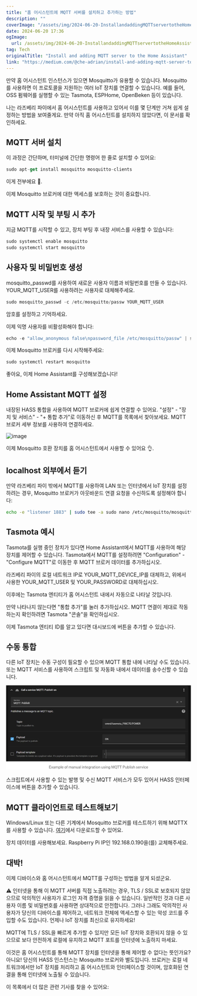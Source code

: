 ```yaml
---
title: "홈 어시스턴트에 MQTT 서버를 설치하고 추가하는 방법"
description: ""
coverImage: "/assets/img/2024-06-20-InstallandaddingMQTTservertotheHomeAssistant_0.png"
date: 2024-06-20 17:36
ogImage: 
  url: /assets/img/2024-06-20-InstallandaddingMQTTservertotheHomeAssistant_0.png
tag: Tech
originalTitle: "Install and adding MQTT server to the Home Assistant"
link: "https://medium.com/@che-adrian/install-and-adding-mqtt-server-to-the-home-assistant-7272454fdc59"
---
```



만약 홈 어시스턴트 인스턴스가 있으면 Mosquitto가 유용할 수 있습니다. Mosquitto를 사용하면 이 프로토콜을 지원하는 여러 IoT 장치를 연결할 수 있습니다. 예를 들어, OSS 펌웨어를 실행할 수 있는 Tasmota, ESPHome, OpenBeken 등이 있습니다.

나는 라즈베리 파이에서 홈 어시스턴트를 사용하고 있어서 이를 몇 단계만 거쳐 쉽게 설정하는 방법을 보여줄게요. 만약 아직 홈 어시스턴트를 설치하지 않았다면, 이 문서를 확인하세요.

## MQTT 서버 설치

이 과정은 간단하며, 터미널에 간단한 명령어 한 줄로 설치할 수 있어요:

<div class="content-ad"></div>

```js
sudo apt-get install mosquitto mosquitto-clients 
```

이게 전부에요 🐧.

이제 Mosquitto 브로커에 대한 액세스를 보호하는 것이 중요합니다.

## MQTT 시작 및 부팅 시 추가

<div class="content-ad"></div>

지금 MQTT를 시작할 수 있고, 장치 부팅 후 내장 서비스를 사용할 수 있습니다:

```js
sudo systemctl enable mosquitto
sudo systemctl start mosquitto
```

## 사용자 및 비밀번호 생성

mosquitto_passwd를 사용하여 새로운 사용자 이름과 비밀번호를 만들 수 있습니다. YOUR_MQTT_USER를 사용하려는 사용자로 대체해주세요.

<div class="content-ad"></div>

```js
sudo mosquitto_passwd -c /etc/mosquitto/passw YOUR_MQTT_USER
```

암호를 설정하고 기억하세요.

이제 익명 사용자를 비활성화해야 합니다:

```js
echo -e "allow_anonymous false\npassword_file /etc/mosquitto/passw" | sudo tee -a sudo nano /etc/mosquitto/mosquitto.conf
```

<div class="content-ad"></div>

이제 Mosquitto 브로커를 다시 시작해주세요:

```js
sudo systemctl restart mosquitto
```

좋아요, 이제 Home Assistant를 구성해보겠습니다!

## Home Assistant MQTT 설정

<div class="content-ad"></div>

내장된 HASS 통합을 사용하여 MQTT 브로커에 쉽게 연결할 수 있어요. "설정" - "장치 및 서비스" - "+ 통합 추가"로 이동하신 후 MQTT를 목록에서 찾아보세요. MQTT 브로커 세부 정보를 사용하여 연결하세요.

![image](https://miro.medium.com/v2/resize:fit:1400/1*KCF19chIplt1xq_1AQr2bw.gif)

이제 Mosquitto 호환 장치를 홈 어시스턴트에서 사용할 수 있어요 👌.

## localhost 외부에서 듣기

<div class="content-ad"></div>

만약 라즈베리 파이 밖에서 MQTT를 사용하여 LAN 또는 인터넷에서 IoT 장치를 설정하려는 경우, Mosquitto 브로커가 아웃바운드 연결 요청을 수신하도록 설정해야 합니다:

```sh
echo -e "listener 1883" | sudo tee -a sudo nano /etc/mosquitto/mosquitto.conf
```

## Tasmota 예시

Tasmota를 실행 중인 장치가 있다면 Home Assistant에서 MQTT를 사용하여 해당 장치를 제어할 수 있습니다. Tasmota에서 MQTT를 설정하려면 "Configuration" - "Configure MQTT"로 이동한 후 MQTT 브로커 데이터를 추가하십시오.

<div class="content-ad"></div>

라즈베리 파이의 로컬 네트워크 IP로 YOUR_MQTT_DEVICE_IP를 대체하고, 위에서 사용한 YOUR_MQTT_USER 및 YOUR_PASSWORD로 대체하십시오.

이후에는 Tasmota 엔티티가 홈 어시스턴트 내에서 자동으로 나타날 것입니다.

만약 나타나지 않는다면 "통합 추가"를 눌러 추가하십시오. MQTT 연결이 제대로 작동하는지 확인하려면 Tasmota "콘솔"을 확인하십시오.

이제 Tasmota 엔티티 ID를 알고 있다면 대시보드에 버튼을 추가할 수 있습니다.

<div class="content-ad"></div>

## 수동 통합

다른 IoT 장치는 수동 구성이 필요할 수 있으며 MQTT 통합 내에 나타날 수도 있습니다. 또는 MQTT 서비스를 사용하여 스크립트 및 자동화 내에서 데이터를 송수신할 수 있습니다.

![이미지](/assets/img/2024-06-20-InstallandaddingMQTTservertotheHomeAssistant_0.png)

스크립트에서 사용할 수 있는 발행 및 수신 MQTT 서비스가 모두 있어서 HASS 인터페이스에 버튼을 추가할 수 있습니다.

<div class="content-ad"></div>

## MQTT 클라이언트로 테스트해보기

Windows/Linux 또는 다른 기계에서 Mosquitto 브로커를 테스트하기 위해 MQTTX를 사용할 수 있습니다. [여기](링크)에서 다운로드할 수 있어요.

장치 데이터를 사용해보세요. Raspberry Pi IP인 192.168.0.190을(를) 교체해주세요.

## 대박!

<div class="content-ad"></div>

이제 디바이스와 홈 어시스턴트에서 MQTT를 구성하는 방법을 알게 되셨군요.

⚠️ 인터넷을 통해 이 MQTT 서버를 직접 노출하려는 경우, TLS / SSL로 보호되지 않았으므로 악의적인 사용자가 로그인 자격 증명을 읽을 수 있습니다. 일반적인 것과 다른 사용자 이름 및 비밀번호를 사용하면 상대적으로 안전합니다. 그러나 그래도 악의적인 사용자가 당신의 디바이스를 제어하고, 네트워크 전체에 액세스할 수 있는 악성 코드를 주입할 수도 있습니다. 언제나 IoT 장치를 최신으로 유지하세요!

MQTT에 TLS / SSL을 빠르게 추가할 수 있지만 모든 IoT 장치와 호환되지 않을 수 있으므로 보다 안전하게 로컬에 유지하고 MQTT 포트를 인터넷에 노출하지 마세요.

이것은 홈 어시스턴트를 통해 MQTT 장치를 인터넷을 통해 제어할 수 없다는 뜻인가요? 아니요! 당신의 HASS 인스턴스는 Mosquitto 브로커와 별도입니다. 브로커는 로컬 네트워크에서만 IoT 장치를 처리하고 홈 어시스턴트와 인터페이스할 것이며, 암호화된 연결을 통해 인터넷에 노출될 수 있습니다.

<div class="content-ad"></div>

이 목록에서 더 많은 관련 기사를 찾을 수 있어요: